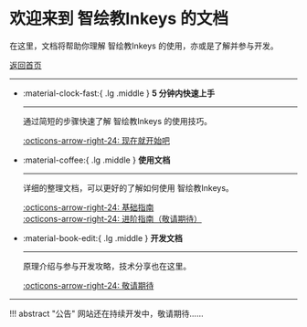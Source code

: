 # 欢迎来到 智绘教Inkeys 的文档

在这里，文档将帮助你理解 智绘教Inkeys 的使用，亦或是了解并参与开发。  

[返回首页](https://www.inkeys.top)  

---

<div class="grid cards" markdown>

-   :material-clock-fast:{ .lg .middle } __5 分钟内快速上手__

    ---

    通过简短的步骤快速了解 智绘教Inkeys 的使用技巧。

    [:octicons-arrow-right-24: 现在就开始吧](start/start.md)

</div>
<div class="grid cards" markdown>

-   :material-coffee:{ .lg .middle } __使用文档__

    ---

    详细的整理文档，可以更好的了解如何使用 智绘教Inkeys。

    [:octicons-arrow-right-24: 基础指南](guide/basic-guide.md)  
    [:octicons-arrow-right-24: 进阶指南（敬请期待）](#)  

-   :material-book-edit:{ .lg .middle } __开发文档__

    ---

    原理介绍与参与开发攻略，技术分享也在这里。

    [:octicons-arrow-right-24: 敬请期待](#)

</div>

---

!!! abstract "公告"
    网站还在持续开发中，敬请期待……
